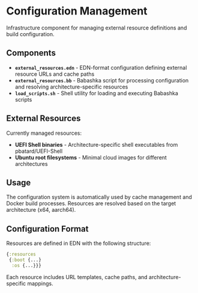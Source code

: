 # Configuration Management

Infrastructure component for managing external resource definitions and build configuration.

## Components

- **`external_resources.edn`** - EDN-format configuration defining external resource URLs and cache paths
- **`external_resources.bb`** - Babashka script for processing configuration and resolving architecture-specific resources
- **`load_scripts.sh`** - Shell utility for loading and executing Babashka scripts

## External Resources

Currently managed resources:
- **UEFI Shell binaries** - Architecture-specific shell executables from pbatard/UEFI-Shell
- **Ubuntu root filesystems** - Minimal cloud images for different architectures

## Usage

The configuration system is automatically used by cache management and Docker build processes. Resources are resolved based on the target architecture (x64, aarch64).

## Configuration Format

Resources are defined in EDN with the following structure:
```clojure
{:resources
 {:boot {...}
  :os {...}}}
```

Each resource includes URL templates, cache paths, and architecture-specific mappings.
